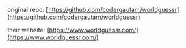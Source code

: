 original repo: [https://github.com/codergautam/worldguessr](https://github.com/codergautam/worldguessr)

their website: [https://www.worldguessr.com/](https://www.worldguessr.com/)
